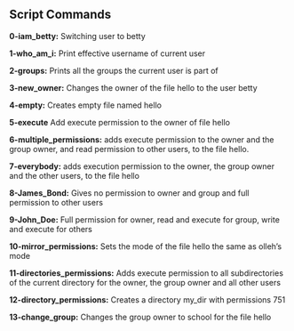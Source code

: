 ## Script Commands 

**0-iam_betty:** Switching user to betty

**1-who_am_i:** Print effective username of current user

**2-groups:** Prints all the groups the current user is part of

**3-new_owner:** Changes the owner of the file hello to the user  betty

**4-empty:** Creates empty file named hello

**5-execute** Add execute permission to the owner of file hello

**6-multiple_permissions:** adds execute permission to the owner and the group owner, and read permission to other users, to the file hello.

**7-everybody:** adds execution permission to the owner, the group owner and the other users, to the file hello

**8-James_Bond:** Gives no permission to owner and group  and full permission to other users 

**9-John_Doe:** Full permission for owner, read and execute for group, write and execute for others

**10-mirror_permissions:** Sets the mode of the file hello the same as olleh’s mode

**11-directories_permissions:** Adds execute permission to all subdirectories of the current directory for the owner, the group owner and all other users

**12-directory_permissions:** Creates a directory my_dir with permissions 751

**13-change_group:** Changes the group owner to school for the file hello


